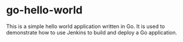# go-hello-world

This is a simple hello world application written in Go. It is used to demonstrate how to use Jenkins to build and deploy a Go application.